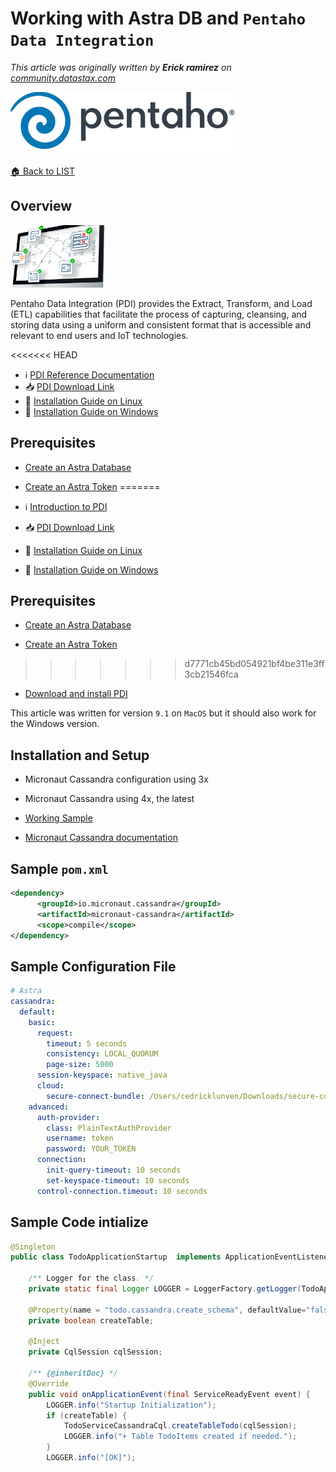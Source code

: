 # Working with Astra DB and `Pentaho Data Integration`

*This article was originally written by **Erick ramirez** on [community.datastax.com](https://community.datastax.com/articles/12289/how-to-connect-to-astra-db-from-pentaho-data-integ.html)*

<img src="img/logo-pentaho.png" height="100px" />

[🏠 Back to LIST](../README.MD)

## Overview

<img src="img/pdi.png" height="100px" />

Pentaho Data Integration (PDI) provides the Extract, Transform, and Load (ETL) capabilities that facilitate the process of capturing, cleansing, and storing data using a uniform and consistent format that is accessible and relevant to end users and IoT technologies.

<<<<<<< HEAD
- ℹ️ [PDI Reference Documentation](#)
- 📥 [PDI Download Link](https://sourceforge.net/projects/pentaho/)
- 📘 [Installation Guide on Linux](https://www.hitachivantara.com/en-us/pdf/white-paper/pentaho-ce-installation-guide-on-linux-operating-system-whitepaper.pdf)
- 📘 [Installation Guide on Windows](https://www.hitachivantara.com/en-us/pdf/white-paper/pentaho-community-edition-installation-guide-for-windows-whitepaper.pdf)
   
## Prerequisites

- [Create an Astra Database]()

- [Create an Astra Token]()
=======
- ℹ️ [Introduction to PDI](https://blog.knoldus.com/introduction-to-pdi/)
- 📥 [PDI Download Link](https://sourceforge.net/projects/pentaho/)
- 📘 [Installation Guide on Linux](https://www.hitachivantara.com/en-us/pdf/white-paper/pentaho-ce-installation-guide-on-linux-operating-system-whitepaper.pdf)
- 📘 [Installation Guide on Windows](https://www.hitachivantara.com/en-us/pdf/white-paper/pentaho-community-edition-installation-guide-for-windows-whitepaper.pdf)
  
## Prerequisites

- [Create an Astra Database](../astra/CREATE-AN-INSTANCE.MD)

- [Create an Astra Token](../astra/CREATE-A-TOKEN.MD)
>>>>>>> d7771cb45bd054921bf4be311e3ff3cb21546fca

- [Download and install PDI](https://sourceforge.net/projects/pentaho/)

This article was written for version `9.1` on `MacOS` but it should also work for the Windows version.

## Installation and Setup

- Micronaut Cassandra configuration using 3x
- Micronaut Cassandra using 4x, the latest

- [Working Sample](https://github.com/clun/astra-native-java/tree/main/astra-todo-micronaut)

- [Micronaut Cassandra documentation](https://micronaut-projects.github.io/micronaut-cassandra/latest/guide/)


## Sample `pom.xml`

```xml
<dependency>
      <groupId>io.micronaut.cassandra</groupId>
      <artifactId>micronaut-cassandra</artifactId>
      <scope>compile</scope>
</dependency>
```

## Sample Configuration File

```yaml
# Astra
cassandra:
  default:
    basic:
      request:
        timeout: 5 seconds
        consistency: LOCAL_QUORUM
        page-size: 5000
      session-keyspace: native_java
      cloud:
        secure-connect-bundle: /Users/cedricklunven/Downloads/secure-connect-workshops.zip
    advanced:
      auth-provider:
        class: PlainTextAuthProvider
        username: token
        password: YOUR_TOKEN
      connection:
        init-query-timeout: 10 seconds          
        set-keyspace-timeout: 10 seconds
      control-connection.timeout: 10 seconds
```

## Sample Code intialize

```java
@Singleton
public class TodoApplicationStartup  implements ApplicationEventListener<ServiceReadyEvent> {

    /** Logger for the class. */
    private static final Logger LOGGER = LoggerFactory.getLogger(TodoApplicationStartup.class);
    
    @Property(name = "todo.cassandra.create_schema", defaultValue="false")
    private boolean createTable;
    
    @Inject 
    private CqlSession cqlSession;
    
    /** {@inheritDoc} */
    @Override
    public void onApplicationEvent(final ServiceReadyEvent event) {
        LOGGER.info("Startup Initialization");
        if (createTable) {
            TodoServiceCassandraCql.createTableTodo(cqlSession);
            LOGGER.info("+ Table TodoItems created if needed.");
        }
        LOGGER.info("[OK]");
```        



